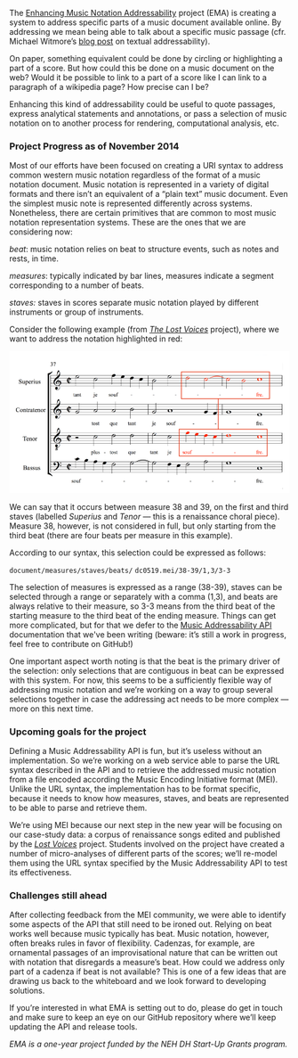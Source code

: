 The [Enhancing Music Notation Addressability](http://mith.umd.edu/research/enhancing-music-notation-addressability/ "Enhancing Music Notation Addressability") project (EMA) is creating a system to address specific parts of a music document available online. By addressing we mean being able to talk about a specific music passage (cfr. Michael Witmore’s [blog post](http://winedarksea.org/?p=926) on textual addressability).

On paper, something equivalent could be done by circling or highlighting a part of a score. But how could this be done on a music document on the web? Would it be possible to link to a part of a score like I can link to a paragraph of a wikipedia page? How precise can I be?

Enhancing this kind of addressability could be useful to quote passages, express analytical statements and annotations, or pass a selection of music notation on to another process for rendering, computational analysis, etc.

### Project Progress as of November 2014

Most of our efforts have been focused on creating a URI syntax to address common western music notation regardless of the format of a music notation document. Music notation is represented in a variety of digital formats and there isn’t an equivalent of a “plain text” music document. Even the simplest music note is represented differently across systems. Nonetheless, there are certain primitives that are common to most music notation representation systems. These are the ones that we are considering now:

_beat_: music notation relies on beat to structure events, such as notes and rests, in time.

_measures_: typically indicated by bar lines, measures indicate a segment corresponding to a number of beats.

_staves:_ staves in scores separate music notation played by different instruments or group of instruments.

Consider the following example (from [_The Lost Voices_](http://digitalduchemin.org/piece/DC0519/) project), where we want to address the notation highlighted in red:

![DC0519 L’huillier, Si je te voy](../../images/2014-11-EMA_ex.png)

We can say that it occurs between measure 38 and 39, on the first and third staves (labelled _Superius_ and _Tenor_ — this is a renaissance choral piece). Measure 38, however, is not considered in full, but only starting from the third beat (there are four beats per measure in this example).

According to our syntax, this selection could be expressed as follows:

`document/measures/staves/beats/` `dc0519.mei/38-39/1,3/3-3`

The selection of measures is expressed as a range (38-39), staves can be selected through a range or separately with a comma (1,3), and beats are always relative to their measure, so 3-3 means from the third beat of the starting measure to the third beat of the ending measure. Things can get more complicated, but for that we defer to the [Music Addressability API ](https://github.com/umd-mith/ema/blob/master/docs/api.md)documentation that we've been writing (beware: it’s still a work in progress, feel free to contribute on GitHub!)

One important aspect worth noting is that the beat is the primary driver of the selection: only selections that are contiguous in beat can be expressed with this system. For now, this seems to be a sufficiently flexible way of addressing music notation and we’re working on a way to group several selections together in case the addressing act needs to be more complex — more on this next time.

### Upcoming goals for the project

Defining a Music Addressability API is fun, but it’s useless without an implementation. So we’re working on a web service able to parse the URL syntax described in the API and to retrieve the addressed music notation from a file encoded according the Music Encoding Initiative format (MEI). Unlike the URL syntax, the implementation has to be format specific, because it needs to know how measures, staves, and beats are represented to be able to parse and retrieve them.

We’re using MEI because our next step in the new year will be focusing on our case-study data: a corpus of renaissance songs edited and published by the [_Lost Voices_](http://digitalduchemin.org "Lost Voices project") project. Students involved on the project have created a number of micro-analyses of different parts of the scores; we’ll re-model them using the URL syntax specified by the Music Addressability API to test its effectiveness.

### Challenges still ahead

After collecting feedback from the MEI community, we were able to identify some aspects of the API that still need to be ironed out. Relying on beat works well because music typically has beat. Music notation, however, often breaks rules in favor of flexibility. Cadenzas, for example, are ornamental passages of an improvisational nature that can be written out with notation that disregards a measure’s beat. How could we address only part of a cadenza if beat is not available? This is one of a few ideas that are drawing us back to the whiteboard and we look forward to developing solutions.

If you’re interested in what EMA is setting out to do, please do get in touch and make sure to keep an eye on our GitHub repository where we’ll keep updating the API and release tools.

_EMA is a one-year project funded by the NEH DH Start-Up Grants program._